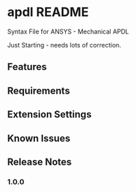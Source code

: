 # apdl README

Syntax File for ANSYS - Mechanical APDL

Just Starting - needs lots of correction.


## Features



## Requirements



## Extension Settings


## Known Issues



## Release Notes


### 1.0.0

